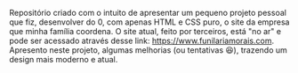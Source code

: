 Repositório criado com o intuito de apresentar um pequeno projeto pessoal que fiz, desenvolver do 0, com apenas HTML e CSS puro, o site da empresa que minha família coordena. O site atual, feito por terceiros, está "no ar" e pode ser acessado através desse link: https://www.funilariamorais.com. Apresento neste projeto, algumas melhorias (ou tentativas :satisfied:), trazendo um design mais moderno e atual. 
